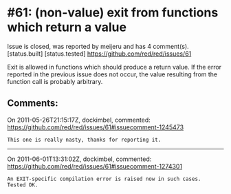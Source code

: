 
#61: (non-value) exit from functions which return a value
================================================================================
Issue is closed, was reported by meijeru and has 4 comment(s).
[status.built] [status.tested]
<https://github.com/red/red/issues/61>

Exit is allowed in functions which should produce a return value. If the error reported in the previous issue does not occur, the value resulting from the function call is probably arbitrary.



Comments:
--------------------------------------------------------------------------------

On 2011-05-26T21:15:17Z, dockimbel, commented:
<https://github.com/red/red/issues/61#issuecomment-1245473>

    This one is really nasty, thanks for reporting it.

--------------------------------------------------------------------------------

On 2011-06-01T13:31:02Z, dockimbel, commented:
<https://github.com/red/red/issues/61#issuecomment-1274301>

    An EXIT-specific compilation error is raised now in such cases.
    Tested OK.

